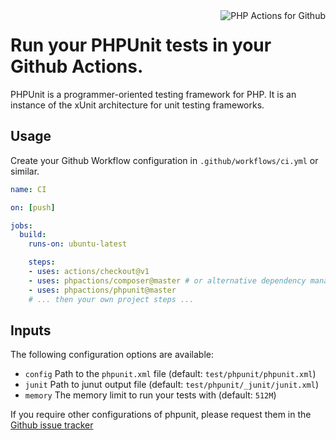 <img src="http://52.48.57.141/php-actions.png" align="right" alt="PHP Actions for Github" />

Run your PHPUnit tests in your Github Actions.
==============================================

PHPUnit is a programmer-oriented testing framework for PHP.
It is an instance of the xUnit architecture for unit testing frameworks.

Usage
-----

Create your Github Workflow configuration in `.github/workflows/ci.yml` or similar.

```yaml
name: CI

on: [push]

jobs:
  build:
    runs-on: ubuntu-latest

    steps:
    - uses: actions/checkout@v1
    - uses: phpactions/composer@master # or alternative dependency management
    - uses: phpactions/phpunit@master
    # ... then your own project steps ...
```

Inputs
------

The following configuration options are available:

+ `config` Path to the `phpunit.xml` file (default: `test/phpunit/phpunit.xml`)
+ `junit` Path to junut output file (default: `test/phpunit/_junit/junit.xml`)
+ `memory` The memory limit to run your tests with (default: `512M`)

If you require other configurations of phpunit, please request them in the [Github issue tracker](https://github.com/php-actions/phpunit/issues)
